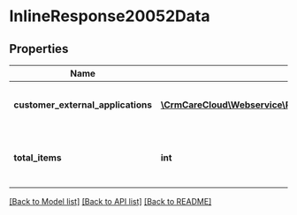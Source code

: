 # InlineResponse20052Data

## Properties
Name | Type | Description | Notes
------------ | ------------- | ------------- | -------------
**customer_external_applications** | [**\CrmCareCloud\Webservice\RestApi\Client\Model\ExternalApplication[]**](ExternalApplication.md) | List of the customer external applications | [optional] 
**total_items** | **int** | Count of all found customer external applications | [optional] 

[[Back to Model list]](../../README.md#documentation-for-models) [[Back to API list]](../../README.md#documentation-for-api-endpoints) [[Back to README]](../../README.md)

